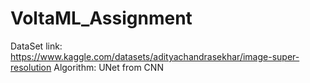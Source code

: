 # VoltaML_Assignment
DataSet link: https://www.kaggle.com/datasets/adityachandrasekhar/image-super-resolution
Algorithm: UNet from CNN
